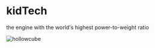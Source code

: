 # kidTech
the engine with the world's highest power-to-weight ratio

![hollowcube](https://user-images.githubusercontent.com/5618797/100520833-570e1080-31a0-11eb-937d-aea1c6f344e7.png)
